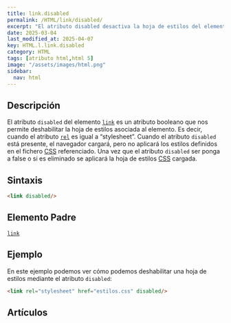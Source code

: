 ```yaml
---
title: link.disabled
permalink: /HTML/link/disabled/
excerpt: "El atributo disabled desactiva la hoja de estilos del elemento link en HTML."
date: 2025-03-04
last_modified_at: 2025-04-07
key: HTML.l.link.disabled
category: HTML
tags: [atributo html,html 5]
image: "/assets/images/html.png"
sidebar:
  nav: html
---
```


## Descripción


El atributo `disabled` del elemento [`link`](https://www.w3api.com/HTML/link/) es un atributo booleano que nos permite deshabilitar la hoja de estilos asociada al elemento. Es decir, cuando el atributo [`rel`](https://www.w3api.com/HTML/link/rel/) es igual a “stylesheet”. Cuando el atributo `disabled` está presente, el navegador cargará, pero no aplicará los estilos definidos en el fichero [CSS](https://www.manualweb.net/css/) referenciado. Una vez que el atributo `disabled` ser ponga a false o si es eliminado se aplicará la hoja de estilos [CSS](https://www.manualweb.net/css/) cargada.


## Sintaxis


```html
<link disabled/>
```


## Elemento Padre


[`link`](https://www.w3api.com/HTML/link/)


## Ejemplo


En este ejemplo podemos ver cómo podemos deshabilitar una hoja de estilos mediante el atributo `disabled`:


```html
<link rel="stylesheet" href="estilos.css" disabled/>
```


## Artículos


